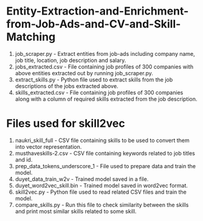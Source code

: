# Entity-Extraction-and-Enrichment-from-Job-Ads-and-CV-and-Skill-Matching
1) job_scraper.py - Extract entities from job-ads including company name, job title, location, job description and salary.
2) jobs_extracted.csv - File containing job profiles of 300 companies with above entities extracted out by running job_scraper.py.
3) extract_skills.py - Python file used to extract skills from the job descriptions of the jobs extracted above.
4) skills_extracted.csv - File containing job profiles of 300 companies along with a column of required skills extracted from the job description.
# Files used for skill2vec
1) naukri_skill_full - CSV file containing skills to be used to convert them into vector representation.
2) musthaveskills-2.csv - CSV file containing keywords related to job titles and id.
3) prep_data_tokens_underscore_1 - File used to prepare data and train the model.
4) duyet_data_train_w2v - Trained model saved in a file.
5) duyet_word2vec_skill.bin - Trained model saved in word2vec format.
6) skill2vec.py - Python file used to read related CSV files and train the model.
7) compare_skills.py - Run this file to check similarity between the skills and print most similar skills related to some skill.
